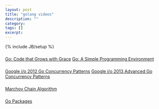 ```yaml
---
layout: post
title: "golang videos"
description: ""
category: 
tags: []
excerpt: 
---
```

{% include JB/setup %}

###
[Go: Code that Grows with Grace](http://vimeo.com/53221560)
[Go: A Simple Programming Environment](http://vimeo.com/53221558)

###
[](http://research.swtch.com/gotour)
[](http://www.youtube.com/watch?v=XCsL89YtqCs)

###
[Google i/o 2012 Go Concurrency Patterns](http://www.youtube.com/watch?v=f6kdp27TYZs)
[Google i/o 2013 Advanced Go Concurrency Patterns](https://www.youtube.com/watch?v=QDDwwePbDtw)


###
[](http://blog.golang.org/)
[](http://blog.golang.org/appengine-dec2013)

###
[](http://golang.org/doc/code.html)
[](http://golang.org/doc/effective_go.html)

###
[](http://golang.org/doc/codewalk/functions/)
[Marchov Chain Algorithm](http://golang.org/doc/codewalk/markov/)

###
[Go Packages](http://golang.org/pkg/)
